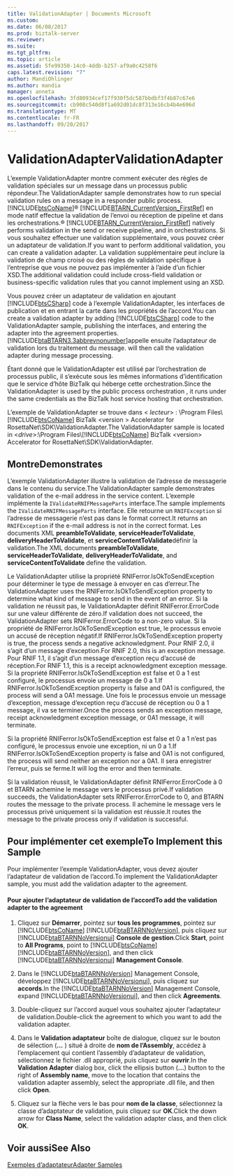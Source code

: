 ```yaml
---
title: ValidationAdapter | Documents Microsoft
ms.custom: 
ms.date: 06/08/2017
ms.prod: biztalk-server
ms.reviewer: 
ms.suite: 
ms.tgt_pltfrm: 
ms.topic: article
ms.assetid: 5fe99350-14c0-4ddb-b257-af9a0c4258f6
caps.latest.revision: "7"
author: MandiOhlinger
ms.author: mandia
manager: anneta
ms.openlocfilehash: 3fd80934cef17f930f5dc587bbdbf3f4b87c67e6
ms.sourcegitcommit: cb908c540d8f1a692d01dc8f313e16cb4b4e696d
ms.translationtype: MT
ms.contentlocale: fr-FR
ms.lasthandoff: 09/20/2017
---
```

# <a name="validationadapter"></a><span data-ttu-id="33afb-102">ValidationAdapter</span><span class="sxs-lookup"><span data-stu-id="33afb-102">ValidationAdapter</span></span>
<span data-ttu-id="33afb-103">L’exemple ValidationAdapter montre comment exécuter des règles de validation spéciales sur un message dans un processus public répondeur.</span><span class="sxs-lookup"><span data-stu-id="33afb-103">The ValidationAdapter sample demonstrates how to run special validation rules on a message in a responder public process.</span></span> [!INCLUDE[btsCoName](../../includes/btsconame-md.md)]<span data-ttu-id="33afb-104">® [!INCLUDE[BTARN_CurrentVersion_FirstRef](../../includes/btarn-currentversion-firstref-md.md)] en mode natif effectue la validation de l’envoi ou réception de pipeline et dans les orchestrations.</span><span class="sxs-lookup"><span data-stu-id="33afb-104">® [!INCLUDE[BTARN_CurrentVersion_FirstRef](../../includes/btarn-currentversion-firstref-md.md)] natively performs validation in the send or receive pipeline, and in orchestrations.</span></span> <span data-ttu-id="33afb-105">Si vous souhaitez effectuer une validation supplémentaire, vous pouvez créer un adaptateur de validation.</span><span class="sxs-lookup"><span data-stu-id="33afb-105">If you want to perform additional validation, you can create a validation adapter.</span></span> <span data-ttu-id="33afb-106">La validation supplémentaire peut inclure la validation de champ croisé ou des règles de validation spécifique à l’entreprise que vous ne pouvez pas implémenter à l’aide d’un fichier XSD.</span><span class="sxs-lookup"><span data-stu-id="33afb-106">The additional validation could include cross-field validation or business-specific validation rules that you cannot implement using an XSD.</span></span>  
  
 <span data-ttu-id="33afb-107">Vous pouvez créer un adaptateur de validation en ajoutant [!INCLUDE[btsCSharp](../../includes/btscsharp-md.md)] code à l’exemple ValidationAdapter, les interfaces de publication et en entrant la carte dans les propriétés de l’accord.</span><span class="sxs-lookup"><span data-stu-id="33afb-107">You can create a validation adapter by adding [!INCLUDE[btsCSharp](../../includes/btscsharp-md.md)] code to the ValidationAdapter sample, publishing the interfaces, and entering the adapter into the agreement properties.</span></span> [!INCLUDE[btaBTARN3.3abbrevnonumber](../../includes/btabtarn3-3abbrevnonumber-md.md)]<span data-ttu-id="33afb-108">appelle ensuite l’adaptateur de validation lors du traitement du message.</span><span class="sxs-lookup"><span data-stu-id="33afb-108"> will then call the validation adapter during message processing.</span></span>  
  
 <span data-ttu-id="33afb-109">Étant donné que le ValidationAdapter est utilisé par l’orchestration de processus public, il s’exécute sous les mêmes informations d’identification que le service d’hôte BizTalk qui héberge cette orchestration.</span><span class="sxs-lookup"><span data-stu-id="33afb-109">Since the ValidationAdapter is used by the public process orchestration , it runs under the same credentials as the BizTalk host service hosting that orchestration.</span></span>  
  
 <span data-ttu-id="33afb-110">L’exemple de ValidationAdapter se trouve dans \< *lecteur*> : \Program Files\\ [!INCLUDE[btsCoName](../../includes/btsconame-md.md)] BizTalk \<version > Accelerator for RosettaNet\SDK\ValidationAdapter.</span><span class="sxs-lookup"><span data-stu-id="33afb-110">The ValidationAdapter sample is located in \<*drive*>:\Program Files\\[!INCLUDE[btsCoName](../../includes/btsconame-md.md)] BizTalk \<version> Accelerator for RosettaNet\SDK\ValidationAdapter.</span></span>  
  
## <a name="demonstrates"></a><span data-ttu-id="33afb-111">Montre</span><span class="sxs-lookup"><span data-stu-id="33afb-111">Demonstrates</span></span>  
 <span data-ttu-id="33afb-112">L’exemple ValidationAdapter illustre la validation de l’adresse de messagerie dans le contenu du service.</span><span class="sxs-lookup"><span data-stu-id="33afb-112">The ValidationAdapter sample demonstrates validation of the e-mail address in the service content.</span></span> <span data-ttu-id="33afb-113">L’exemple implémente la `IValidateRNIFMessageParts` interface.</span><span class="sxs-lookup"><span data-stu-id="33afb-113">The sample implements the `IValidateRNIFMessageParts` interface.</span></span> <span data-ttu-id="33afb-114">Elle retourne un `RNIFException` si l’adresse de messagerie n’est pas dans le format correct.</span><span class="sxs-lookup"><span data-stu-id="33afb-114">It returns an `RNIFException` if the e-mail address is not in the correct format.</span></span> <span data-ttu-id="33afb-115">Les documents XML **preambleToValidate**, **serviceHeaderToValidate**, **deliveryHeaderToValidate**, et **serviceContentToValidate**définir la validation.</span><span class="sxs-lookup"><span data-stu-id="33afb-115">The XML documents **preambleToValidate**, **serviceHeaderToValidate**, **deliveryHeaderToValidate**, and **serviceContentToValidate** define the validation.</span></span>  
  
 <span data-ttu-id="33afb-116">Le ValidationAdapter utilise la propriété RNIFerror.IsOkToSendException pour déterminer le type de message à envoyer en cas d’erreur.</span><span class="sxs-lookup"><span data-stu-id="33afb-116">The ValidationAdapter uses the RNIFerror.IsOkToSendException property to determine what kind of message to send in the event of an error.</span></span> <span data-ttu-id="33afb-117">Si la validation ne réussit pas, le ValidationAdapter définit RNIFerror.ErrorCode sur une valeur différente de zéro.</span><span class="sxs-lookup"><span data-stu-id="33afb-117">If validation does not succeed, the ValidationAdapter sets RNIFerror.ErrorCode to a non-zero value.</span></span> <span data-ttu-id="33afb-118">Si la propriété de RNIFerror.IsOkToSendException est true, le processus envoie un accusé de réception négatif.</span><span class="sxs-lookup"><span data-stu-id="33afb-118">If RNIFerror.IsOkToSendException property is true, the process sends a negative acknowledgment.</span></span> <span data-ttu-id="33afb-119">Pour RNIF 2.0, il s’agit d’un message d’exception.</span><span class="sxs-lookup"><span data-stu-id="33afb-119">For RNIF 2.0, this is an exception message.</span></span> <span data-ttu-id="33afb-120">Pour RNIF 1.1, il s’agit d’un message d’exception reçu d’accusé de réception.</span><span class="sxs-lookup"><span data-stu-id="33afb-120">For RNIF 1.1, this is a receipt acknowledgment exception message.</span></span> <span data-ttu-id="33afb-121">Si la propriété RNIFerror.IsOkToSendException est false et 0 a 1 est configuré, le processus envoie un message de 0 a 1.</span><span class="sxs-lookup"><span data-stu-id="33afb-121">If RNIFerror.IsOkToSendException property is false and 0A1 is configured, the process will send a 0A1 message.</span></span> <span data-ttu-id="33afb-122">Une fois le processus envoie un message d’exception, message d’exception reçu d’accusé de réception ou 0 a 1 message, il va se terminer.</span><span class="sxs-lookup"><span data-stu-id="33afb-122">Once the process sends an exception message, receipt acknowledgment exception message, or 0A1 message, it will terminate.</span></span>  
  
 <span data-ttu-id="33afb-123">Si la propriété RNIFerror.IsOkToSendException est false et 0 a 1 n’est pas configuré, le processus envoie une exception, ni un 0 a 1.</span><span class="sxs-lookup"><span data-stu-id="33afb-123">If RNIFerror.IsOkToSendException property is false and 0A1 is not configured, the process will send neither an exception nor a 0A1.</span></span> <span data-ttu-id="33afb-124">Il sera enregistrer l’erreur, puis se ferme.</span><span class="sxs-lookup"><span data-stu-id="33afb-124">It will log the error and then terminate.</span></span>  
  
 <span data-ttu-id="33afb-125">Si la validation réussit, le ValidationAdapter définit RNIFerror.ErrorCode à 0 et BTARN achemine le message vers le processus privé.</span><span class="sxs-lookup"><span data-stu-id="33afb-125">If validation succeeds, the ValidationAdapter sets RNIFerror.ErrorCode to 0, and BTARN routes the message to the private process.</span></span> <span data-ttu-id="33afb-126">Il achemine le message vers le processus privé uniquement si la validation est réussie.</span><span class="sxs-lookup"><span data-stu-id="33afb-126">It routes the message to the private process only if validation is successful.</span></span>  
  
## <a name="to-implement-this-sample"></a><span data-ttu-id="33afb-127">Pour implémenter cet exemple</span><span class="sxs-lookup"><span data-stu-id="33afb-127">To Implement this Sample</span></span>  
 <span data-ttu-id="33afb-128">Pour implémenter l’exemple ValidationAdapter, vous devez ajouter l’adaptateur de validation de l’accord.</span><span class="sxs-lookup"><span data-stu-id="33afb-128">To implement the ValidationAdapter sample, you must add the validation adapter to the agreement.</span></span>  
  
#### <a name="to-add-the-validation-adapter-to-the-agreement"></a><span data-ttu-id="33afb-129">Pour ajouter l’adaptateur de validation de l’accord</span><span class="sxs-lookup"><span data-stu-id="33afb-129">To add the validation adapter to the agreement</span></span>  
  
1.  <span data-ttu-id="33afb-130">Cliquez sur **Démarrer**, pointez sur **tous les programmes**, pointez sur [!INCLUDE[btsCoName](../../includes/btsconame-md.md)] [!INCLUDE[btaBTARNNoVersion](../../includes/btabtarnnoversion-md.md)], puis cliquez sur [!INCLUDE[btaBTARNNoVersionui](../../includes/btabtarnnoversionui-md.md)] **Console de gestion**.</span><span class="sxs-lookup"><span data-stu-id="33afb-130">Click **Start**, point to **All Programs**, point to [!INCLUDE[btsCoName](../../includes/btsconame-md.md)][!INCLUDE[btaBTARNNoVersion](../../includes/btabtarnnoversion-md.md)], and then click [!INCLUDE[btaBTARNNoVersionui](../../includes/btabtarnnoversionui-md.md)] **Management Console**.</span></span>  
  
2.  <span data-ttu-id="33afb-131">Dans le [!INCLUDE[btaBTARNNoVersion](../../includes/btabtarnnoversion-md.md)] Management Console, développez [!INCLUDE[btaBTARNNoVersionui](../../includes/btabtarnnoversionui-md.md)], puis cliquez sur **accords**.</span><span class="sxs-lookup"><span data-stu-id="33afb-131">In the [!INCLUDE[btaBTARNNoVersion](../../includes/btabtarnnoversion-md.md)] Management Console, expand [!INCLUDE[btaBTARNNoVersionui](../../includes/btabtarnnoversionui-md.md)], and then click **Agreements**.</span></span>  
  
3.  <span data-ttu-id="33afb-132">Double-cliquez sur l’accord auquel vous souhaitez ajouter l’adaptateur de validation.</span><span class="sxs-lookup"><span data-stu-id="33afb-132">Double-click the agreement to which you want to add the validation adapter.</span></span>  
  
4.  <span data-ttu-id="33afb-133">Dans le **Validation adaptateur** boîte de dialogue, cliquez sur le bouton de sélection (**...** ) situé à droite de **nom de l’Assembly**, accédez à l’emplacement qui contient l’assembly d’adaptateur de validation, sélectionnez le fichier .dll approprié, puis cliquez sur **ouvrir**.</span><span class="sxs-lookup"><span data-stu-id="33afb-133">In the **Validation Adapter** dialog box, click the ellipsis button (**...**) button to the right of **Assembly name**, move to the location that contains the validation adapter assembly, select the appropriate .dll file, and then click **Open**.</span></span>  
  
5.  <span data-ttu-id="33afb-134">Cliquez sur la flèche vers le bas pour **nom de la classe**, sélectionnez la classe d’adaptateur de validation, puis cliquez sur **OK**.</span><span class="sxs-lookup"><span data-stu-id="33afb-134">Click the down arrow for **Class Name**, select the validation adapter class, and then click **OK**.</span></span>  
  
## <a name="see-also"></a><span data-ttu-id="33afb-135">Voir aussi</span><span class="sxs-lookup"><span data-stu-id="33afb-135">See Also</span></span>  
 [<span data-ttu-id="33afb-136">Exemples d’adaptateur</span><span class="sxs-lookup"><span data-stu-id="33afb-136">Adapter Samples</span></span>](../../adapters-and-accelerators/accelerator-rosettanet/adapter-samples.md)